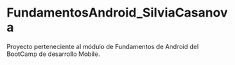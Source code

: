 # FundamentosAndroid_SilviaCasanova
Proyecto perteneciente al módulo de Fundamentos de Android del BootCamp de desarrollo Mobile.
